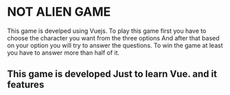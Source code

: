 # NOT ALIEN GAME

This game is develped using Vuejs.
To play this game first you have to choose the character you want from the three options 
And after that based on your option you will try to answer the questions.
To win the game at least you have to answer more than half of it.

## This game is developed Just to learn Vue. and it features 
